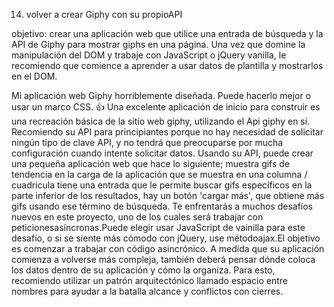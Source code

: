 14. volver a crear Giphy con su propioAPI

objetivo: crear una aplicación web que utilice una entrada de búsqueda y la API de Giphy para mostrar giphs en una página.
Una vez que domine la manipulación del DOM y trabaje con JavaScript o jQuery vanilla, le recomiendo que comience a aprender a usar datos de plantilla y mostrarlos en el DOM.


Mi aplicación web Giphy horriblemente diseñada. Puede hacerlo mejor o usar un marco CSS. 👍
Una excelente aplicación de inicio para construir es una recreación básica de la sitio web giphy, utilizando el Api giphy en sí. Recomiendo su API para principiantes porque no hay necesidad de solicitar ningún tipo de clave API, y no tendrá que preocuparse por mucha configuración cuando intente solicitar datos.
Usando su API, puede crear una pequeña aplicación web que hace lo siguiente;
muestra gifs de tendencia en la carga de la aplicación que se muestra en una columna / cuadrícula
tiene una entrada que le permite buscar gifs específicos
en la parte inferior de los resultados, hay un botón 'cargar más', que obtiene más gifs usando ese término de búsqueda.
Te enfrentarás a muchos desafíos nuevos en este proyecto, uno de los cuales será trabajar con peticionesasíncronas.Puede elegir usar JavaScript de vainilla para este desafío, o si se siente más cómodo con jQuery, use métodoajax.El objetivo es comenzar a trabajar con código asincrónico.
A medida que su aplicación comienza a volverse más compleja, también deberá pensar dónde coloca los datos dentro de su aplicación y cómo la organiza. Para esto, recomiendo utilizar un patrón arquitectónico llamado espacio entre nombres para ayudar a la batalla alcance y conflictos con cierres.